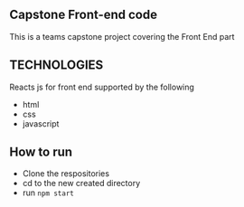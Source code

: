 ## Capstone Front-end code
This is a teams capstone project covering the Front End part

## TECHNOLOGIES
Reacts js for front end supported by the following

- html
- css
- javascript

## How to run
- Clone the respositories
- cd to the new created directory
- run ```npm start``` 





